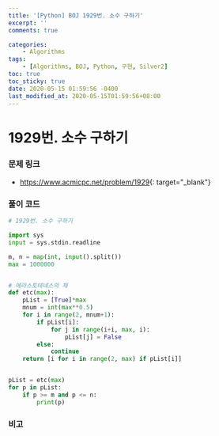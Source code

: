 ```yaml
---
title: '[Python] BOJ 1929번. 소수 구하기'
excerpt: ''
comments: true

categories:
    - Algorithms
tags:
    - [Algorithms, BOJ, Python, 구현, Silver2]
toc: true
toc_sticky: true
date: 2020-05-15 01:59:56 -0400
last_modified_at: 2020-05-15T01:59:56+08:00
---
```


# 1929번. 소수 구하기

### 문제 링크

-   <https://www.acmicpc.net/problem/1929>{: target="\_blank"}

### 풀이 코드

```python
# 1929번. 소수 구하기

import sys
input = sys.stdin.readline

m, n = map(int, input().split())
max = 1000000


# 에라스토테네스의 체
def etc(max):
    pList = [True]*max
    mnum = int(max**0.5)
    for i in range(2, mnum+1):
        if pList[i]:
            for j in range(i+i, max, i):
                pList[j] = False
        else:
            continue
    return [i for i in range(2, max) if pList[i]]


pList = etc(max)
for p in pList:
    if p >= m and p <= n:
        print(p)
```

### 비고
